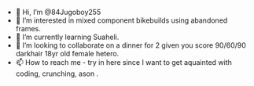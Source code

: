 - 👋 Hi, I’m @84Jugoboy255
- 👀 I’m interested in mixed component bikebuilds using abandoned frames.
- 🌱 I’m currently learning Suaheli.
- 💞️ I’m looking to collaborate on a dinner for 2 given you score 90/60/90 darkhair 18yr old female hetero.
- 📫 How to reach me - try in here since I want to get aquainted with coding, crunching, ason .

<!---
84Jugoboy255/84Jugoboy255 is a ✨ special ✨ repository because its `README.md` (this file) appears on your GitHub profile.
You can click the Preview link to take a look at your changes.
--->
